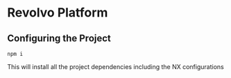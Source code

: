# Revolvo Platform

## Configuring the Project

```
npm i
```
This will install all the project dependencies including the NX configurations
